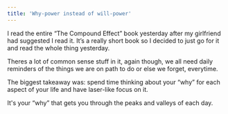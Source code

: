 ```yaml
---
title: 'Why-power instead of will-power'
---
```


I read the entire “The Compound Effect” book yesterday after my girlfriend had suggested I read it. It’s a really short book so I decided to just go for it and read the whole thing yesterday. 

Theres a lot of common sense stuff in it, again though, we all need daily reminders of the things we are on path to do or else we forget, everytime.

The biggest takeaway was: spend time thinking about your “why” for each aspect of your life and have laser-like focus on it. 

It's your “why” that gets you through the peaks and valleys of each day.

